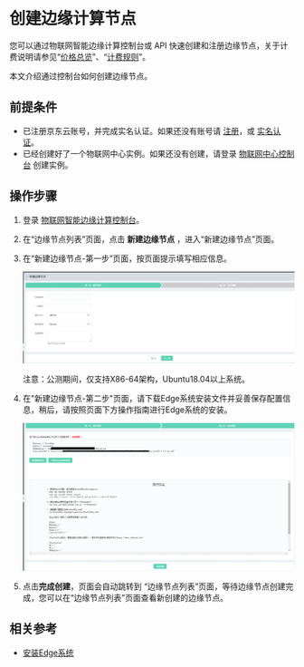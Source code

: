 # 创建边缘计算节点

您可以通过物联网智能边缘计算控制台或 API 快速创建和注册边缘节点，关于计费说明请参见“[价格总览](../Pricing/Billing-Overview.md)”、“[计费规则](../Pricing/Billing-Rules.md)”。

本文介绍通过控制台如何创建边缘节点。

## 前提条件
- 已注册京东云账号，并完成实名认证。如果还没有账号请 [注册](https://accounts.jdcloud.com/p/regPage?source=jdcloud%26ReturnUrl=%2f%2fuc.jdcloud.com%2fpassport%2fcomplete%3freturnUrl%3dhttp%3A%2F%2Fuc.jdcloud.com%2Fredirect%2FloginRouter%3FreturnUrl%3Dhttps%253A%252F%252Fwww.jdcloud.com%252Fhelp%252Fdetail%252F734%252FisCatalog%252F1)，或 [实名认证](https://uc.jdcloud.com/account/certify)。
- 已经创建好了一个物联网中心实例。如果还没有创建，请登录 [物联网中心控制台](<https://iot-console.jdcloud.com/iothub>) 创建实例。

## 操作步骤
1. 登录 [物联网智能边缘计算控制台](https://iot-console.jdcloud.com/iotedge)。

2. 在“边缘节点列表”页面，点击 **新建边缘节点** ，进入“新建边缘节点”页面。

3. 在“新建边缘节点-第一步”页面，按页面提示填写相应信息。

    ![新建边缘节点第一步](../../../../image/IoT/IoT-Edge/Createedge01.png)

    注意：公测期间，仅支持X86-64架构，Ubuntu18.04以上系统。

4. 在"新建边缘节点-第二步"页面，请下载Edge系统安装文件并妥善保存配置信息，稍后，请按照页面下方操作指南进行Edge系统的安装。

    ![新建边缘节点第二步](../../../../image/IoT/IoT-Edge/Createedge02.png)

5. 点击**完成创建**，页面会自动跳转到 “边缘节点列表”页面，等待边缘节点创建完成，您可以在“边缘节点列表”页面查看新创建的边缘节点。

## 相关参考

- [安装Edge系统](Install-Edge-System.md)
